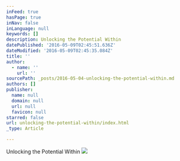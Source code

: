 ```yaml
---
inFeed: true
hasPage: true
inNav: false
inLanguage: null
keywords: []
description: Unlocking the Potential Within
datePublished: '2016-05-09T02:45:51.636Z'
dateModified: '2016-05-09T02:45:35.084Z'
title: ''
author:
  - name: ''
    url: ''
sourcePath: _posts/2016-05-04-unlocking-the-potential-within.md
authors: []
publisher:
  name: null
  domain: null
  url: null
  favicon: null
starred: false
url: unlocking-the-potential-within/index.html
_type: Article

---
```

Unlocking the Potential Within
![](https://s3-us-west-2.amazonaws.com/the-grid-img/p/5fdba585b8fed4ea12d540b01beae4f3b84fdbe8.png)